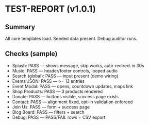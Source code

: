 # TEST-REPORT (v1.0.1)

## Summary
All core templates load. Seeded data present. Debug auditor runs.

## Checks (sample)
- Splash: PASS — shows message, skip works, auto-redirect in 30s
- Music: PASS — header/footer controls, looped audio
- Search (global): PASS — input present (demo wiring)
- Events JSON: PASS — >= 12 entries
- Event Modal: PASS — opens, countdown updates, maps link
- Shop Products: PASS — 3 products rendered
- Donate: PASS — buttons visible, success page exists
- Contact: PASS — alignment fixed, opt-in validation enforced
- Join Us: PASS — form + success page
- Blog Board: PASS — filters + search
- Debug: PASS — PASS/FAIL rows + CSV export
